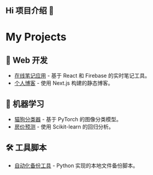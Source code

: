 ## Hi 项目介绍 👋

<!--
**HaohuiHU/HaohuiHu** is a ✨ _special_ ✨ repository because its `README.md` (this file) appears on your GitHub profile.

Here are some ideas to get you started:

- 🔭 I’m currently working on Sonoscape
- 🌱 I’m currently learning Deep Learning for medical images
- 💬 Ask me about heart medical images related
- 📫 How to reach me: 1152123135@qq.com
- 😄 Pronouns: AI,IVUS
-->

# My Projects

## 🚀 Web 开发
- [在线笔记应用](https://github.com/username/notes-app) - 基于 React 和 Firebase 的实时笔记工具。
- [个人博客](https://github.com/username/blog) - 使用 Next.js 构建的静态博客。

## 🤖 机器学习
- [猫狗分类器](https://github.com/username/cat-dog-classifier) - 基于 PyTorch 的图像分类模型。
- [房价预测](https://github.com/username/house-price-prediction) - 使用 Scikit-learn 的回归分析。

## 🛠️ 工具脚本
- [自动化备份工具](https://github.com/username/backup-script) - Python 实现的本地文件备份脚本。
